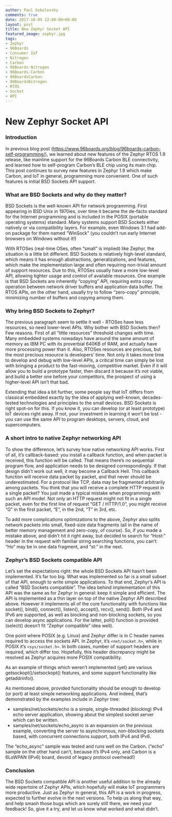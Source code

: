 ```yaml
---
author: Paul Sokolovsky
comments: true
date: 2017-10-09 12:00:00+00:00
layout: post
title: New Zephyr Socket API
featured_image: zephyr.jpg
tags:
- Zephyr
- 96Boards
- Consumer IoT
- Nitrogen
- Carbon
- 96Boards-Nitrogen
- 96Boards-Carbon
- 96BoardsCarbon
- 96BoardsNitrogen
- RTOS
- Socket
- API
---
```

# **New Zephyr Socket API**

### Introduction

In previous blog post (https://www.96boards.org/blog/96boards-carbon-self-programming/), we learned about new features of the Zephyr RTOS 1.9 release, like mainline support for the 96Boards Carbon BLE connectivity, and learned how to self-program Carbon’s BLE chip using its main chip. This post continues to survey new features in Zephyr 1.9 which make Carbon, and IoT in general, programming more convenient. One of such features is initial BSD Sockets API support.

### What are BSD Sockets and why do they matter?

BSD Sockets is the well-known API for network programming. First appearing in BSD Unix in 1970ies, over time it became the de-facto standard for the Internet programming and is included in the POSIX (portable operating systems) standard. Many systems support BSD Sockets either natively or via compatibility layers. For example, even Windows 3.1 had add-on package for them named “WinSock” (you couldn’t run early Internet browsers on Windows without it!)

With RTOSes (real-time OSes, often “small” is implied) like Zephyr, the situation is a little bit different. BSD Sockets is relatively high-level standard, which means it has enough abstractions, generalizations, and features, which make the implementation large and often requiring non-trivial amount of support resources. Due to this, RTOSes usually have a more low-level API, allowing tighter usage and control of available resources. One example is that BSD Sockets are inherently “copying” API, requiring extra copy operation between network driver buffers and application data buffer. The RTOS APIs, on the other hand, usually try to follow “zero-copy” principle, minimizing number of buffers and copying among them.

### Why bring BSD Sockets to Zephyr?

The previous paragraph seem to settle it well - RTOSes have less resources, so need lower-level APIs. Why bother with BSD Sockets then? Few reasons. First of all “little resources” threshold changes with time. Many embedded systems nowadays have around the same amount of memory as IBM PC with its proverbial 640KB of RAM, and actually have more processing power than it.
Also, RTOSes resources are precious, but the most precious resource is developers’ time. Not only it takes more time to develop and debug with low-level APIs, a critical time can simply be lost with bringing a product to the fast-moving, competitive market. Even if it will allow you to build a prototype faster, then discard it because it’s not viable, and build a better one before your competitors, the prospect of using a higher-level API isn’t that bad.

Extending that idea a bit further, some people say that IoT differs from classical embedded exactly by the idea of applying well-known, decades-tested technologies and principles to the small devices. BSD Sockets is right spot-on for this. If you know it, you can develop (or at least prototype) IoT devices right away. If not, your investment in learning it won’t be lost - you can use the same API to program desktops, servers, cloud, and supercomputers.

### A short intro to native Zephyr networking API

To show the difference, let’s survey how native networking API works. First of all, it’s callback-based: you install a callback function, and when packet is received, this function will be called. That means there’s no sequential program flow, and application needs to be designed correspondingly. If that design didn’t work out well, it may become a Callback Hell. This callback function will receive data packet by packet, and that never should be underestimated. For a protocol like TCP, data may be fragmented arbitrarily among packets. You think that you will receive a complete HTTP request in a single packet? You just made a typical mistake when programming with such an API model. Not only an HTTP request might not fit in a single packet, even for the first line of request “GET / HTTP/1.0”, you might receive “G” in the first packet, “E”, in the 2nd, “T” in 3rd, etc.

To add more complications optimizations to the above, Zephyr also splits network packets into small, fixed-size data fragments (all in the name of better memory management and zero-copy, of course). So, if you made a mistake above, and didn’t hit it right away, but decided to search for “Host:” header in the request with familiar string searching functions, you can’t: “Ho” may be in one data fragment, and “st:” in the next. 

### Zephyr’s BSD Sockets compatible API

Let’s set the expectations right: the whole BSD Sockets API hasn’t been implemented. It’s far too big. What was implemented so far is a small subset of that API, enough to write simple applications. To that end, Zephyr’s API is called “BSD Sockets compatible”. The idea behind implementation of this API was the same as for Zephyr in general: keep it simple and efficient. The API is implemented as a thin layer on top of the native Zephyr API described above. However it implements all of the core functionality with functions like socket(), bind(), connect(), listen(), accept(), recv(), send(). Both IPv4 and IPv6 are supported, as well as blocking and non-blocking sockets, so you can develop async applications. For the latter, poll() function is provided (select() doesn’t fit “Zephyr compatible” idea well).

One point where POSIX (e.g. Linux) and Zephyr differ is in C header names required to access the sockets API. In Zephyr, it’s ```<net/socket.h>```, while in POSIX it’s ```<sys/socket.h>```. In both cases, number of support headers are required, which differ too. Hopefully, this header discrepancy might be resolved as Zephyr acquires more POSIX compatibility.

As an example of things which weren’t implemented (yet) are various getsockopt()/setsockopt() features, and some support functionality like getaddrinfo().

As mentioned above, provided functionality should be enough to develop (or port) at least simple networking applications. And indeed, that’s demonstrated by the examples include in Zephyr tree:
 * samples/net/sockets/echo is a simple, single-threaded (blocking) IPv4 echo server application, showing about the simplest socket server which can be written.
 * samples/net/sockets/echo_async is an expansion on the previous example, converting the server to asynchronous, non-blocking sockets based, with concurrent connections support, both IPv4 and IPv6.

The “echo_async” sample was tested and runs well on the Carbon. (“echo” sample on the other hand can’t, because it’s IPv4 only, and Carbon is a 6LoWPAN (IPv6) board, devoid of legacy protocol overhead!)

### Conclusion

The BSD Sockets compatible API is another useful addition to the already wide repertoire of Zephyr APIs, which hopefully will make IoT programmers more productive. Just as Zephyr in general, this API is a work in progress, expected to further evolve in the next versions. To help us along that way, and help smash those bugs which are surely still there, we need your feedback! So, give it a try, and let us know what worked and what didn’t.

